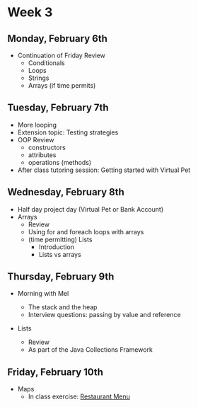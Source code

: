 # Week 3

## Monday, February 6th

 - Continuation of Friday Review
   - Conditionals
   - Loops
   - Strings
   - Arrays (if time permits)

## Tuesday, February 7th

- More looping
- Extension topic: Testing strategies
- OOP Review
    - constructors
    - attributes
    - operations (methods)
- After class tutoring session: Getting started with Virtual Pet

## Wednesday, February 8th

- Half day project day (Virtual Pet or Bank Account)
- Arrays
    - Review
    - Using for and foreach loops with arrays
    - (time permitting) Lists
        - Introduction
        - Lists vs arrays
        
## Thursday, February 9th

- Morning with Mel
    - The stack and the heap
    - Interview questions: passing by value and reference
    
- Lists
    - Review
    - As part of the Java Collections Framework

## Friday, February 10th

 - Maps
    - In class exercise: [Restaurant Menu](exercises/maps-restaurant-menu.md)